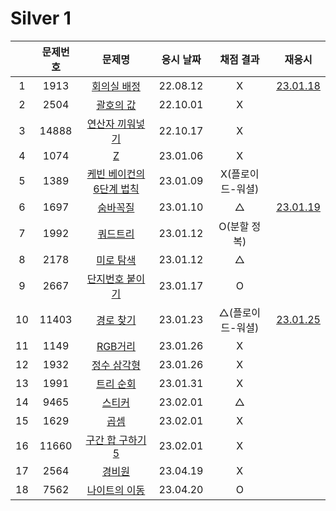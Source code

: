 # Silver 1

|     | 문제번호 |                문제명                 | 응시 날짜 |    채점 결과     |            재응시             |
| :-: | :------: | :-----------------------------------: | :-------: | :--------------: | :---------------------------: |
|  1  |   1913   |       [회의실 배정](./1931.js)        | 22.08.12  |        X         |   [23.01.18](./1931_re.js)    |
|  2  |   2504   |        [괄호의 값](./2504.js)         | 22.10.01  |        X         |
|  3  |  14888   |     [연산자 끼워넣기](./14888.js)     | 22.10.17  |        X         |
|  4  |   1074   |            [Z](./1074.js)             | 23.01.06  |        X         |
|  5  |   1389   | [케빈 베이컨의 6단계 법칙](./1389.js) | 23.01.09  | X(플로이드-워셜) |
|  6  |   1697   |         [숨바꼭질](./1697.js)         | 23.01.10  |        △         | [23.01.19](./replay/1697.js)  |
|  7  |   1992   |         [쿼드트리](./1992.js)         | 23.01.12  |   O(분할 정복)   |
|  8  |   2178   |        [미로 탐색](./2178.js)         | 23.01.12  |        △         |
|  9  |   2667   |     [단지번호 붙이기](./2667.js)      | 23.01.17  |        O         |
| 10  |  11403   |        [경로 찾기](./11403.js)        | 23.01.23  | △(플로이드-워셜) | [23.01.25](./replay/11403.js) |
| 11  |   1149   |         [RGB거리](./1149.js)          | 23.01.26  |        X         |
| 12  |   1932   |       [정수 삼각형](./1932.js)        | 23.01.26  |        X         |
| 13  |   1991   |        [트리 순회](./1991.js)         | 23.01.31  |        X         |
| 14  |   9465   |          [스티커](./9465.js)          | 23.02.01  |        △         |
| 15  |   1629   |           [곱셈](./1629.js)           | 23.02.01  |        X         |
| 16  |  11660   |     [구간 합 구하기5](./11660.js)     | 23.02.01  |        X         |
| 17  |   2564   |          [경비원](./2564.js)          | 23.04.19  |        X         |
| 18  |   7562   |      [나이트의 이동](./7562.js)       | 23.04.20  |        O         |

